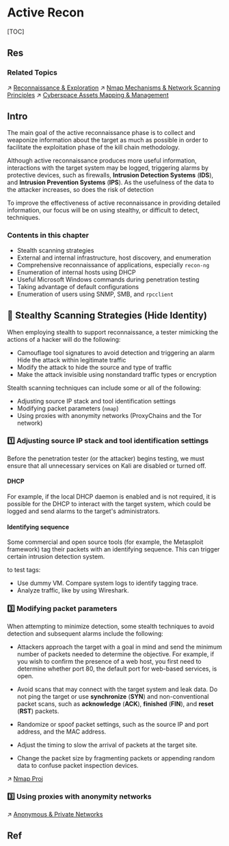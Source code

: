# Active Recon

[TOC]



## Res
### Related Topics
↗ [Reconnaissance & Exploration](../../../../☠️%20Kill%20Chain/Pen-testing%20Tools/Reconnaissance%20&%20Exploration/Reconnaissance%20&%20Exploration.md)
↗ [Nmap Mechanisms & Network Scanning Principles](../../../../☠️%20Kill%20Chain/Pen-testing%20Tools/Reconnaissance%20&%20Exploration/Nmap%20Proj/⭐️%20Nmap%20Mechanisms%20&%20Network%20Scanning%20Principles/Nmap%20Mechanisms%20&%20Network%20Scanning%20Principles.md)
↗ [Cyberspace Assets Mapping & Management](../../../../⛈️%20Risk%20Management/🐄%20Cyberspace%20Assets/🧨%20Cyberspace%20Assets%20Mapping%20&%20Management/Cyberspace%20Assets%20Mapping%20&%20Management.md)



## Intro
The main goal of the active reconnaissance phase is to collect and weaponize information about the target as much as possible in order to facilitate the exploitation phase of the kill chain methodology.

Although active reconnaissance produces more useful information, interactions with the target system may be logged, triggering alarms by protective devices, such as firewalls, **Intrusion Detection Systems** (**IDS**), and **Intrusion Prevention Systems** (**IPS**). As the usefulness of the data to the attacker increases, so does the risk of detection

To improve the effectiveness of active reconnaissance in providing detailed information, our focus will be on using stealthy, or difficult to detect, techniques.

### Contents in this chapter
- Stealth scanning strategies
- External and internal infrastructure, host discovery, and enumeration
- Comprehensive reconnaissance of applications, especially `recon-ng`
- Enumeration of internal hosts using DHCP
- Useful Microsoft Windows commands during penetration testing
- Taking advantage of default configurations
- Enumeration of users using SNMP, SMB, and `rpcclient`



## 👠 Stealthy Scanning Strategies (Hide Identity)
When employing stealth to support reconnaissance, a tester mimicking the actions of a hacker will do the following:

- Camouflage tool signatures to avoid detection and triggering an alarm Hide the attack within legitimate traffic
- Modify the attack to hide the source and type of traffic
- Make the attack invisible using nonstandard traffic types or encryption

Stealth scanning techniques can include some or all of the following:

- Adjusting source IP stack and tool identification settings
- Modifying packet parameters (`nmap`)
- Using proxies with anonymity networks (ProxyChains and the Tor network)


### 1️⃣ Adjusting source IP stack and tool identification settings

Before the penetration tester (or the attacker) begins testing, we must ensure that all unnecessary services on Kali are disabled or turned off.

#### DHCP
For example, if the local DHCP daemon is enabled and is not required, it is possible for the DHCP to interact with the target system, which could be logged and send alarms to the target's administrators.

#### Identifying sequence
Some commercial and open source tools (for example, the Metasploit framework) tag their packets with an identifying sequence. This can trigger certain intrusion detection system.

to test tags:
- Use dummy VM. Compare system logs to identify tagging trace.
- Analyze traffic, like by using Wireshark. 


### 3️⃣ Modifying packet parameters
When attempting to minimize detection, some stealth techniques to avoid detection and subsequent alarms include the following:

- Attackers approach the target with a goal in mind and send the minimum number of packets needed to determine the objective. For example, if you wish to confirm the presence of a web host, you first need to determine whether port 80, the default port for web-based services, is open.

- Avoid scans that may connect with the target system and leak data. Do not ping the target or use **synchronize** (**SYN**) and non-conventional packet scans, such as **acknowledge** (**ACK**), **finished** (**FIN**), and **reset** (**RST**) packets.

- Randomize or spoof packet settings, such as the source IP and port address, and the MAC address.
- Adjust the timing to slow the arrival of packets at the target site.
- Change the packet size by fragmenting packets or appending random data to confuse packet inspection devices.

↗ [Nmap Proj](../../../../☠️%20Kill%20Chain/Pen-testing%20Tools/Reconnaissance%20&%20Exploration/Nmap%20Proj/Nmap%20Proj.md)


### 3️⃣ Using proxies with anonymity networks
↗ [Anonymous & Private Networks](../../../../Network%20Security/Anonymous%20&%20Private%20Networks/Anonymous%20&%20Private%20Networks.md)



## Ref
[👍 信息收集总结]: http://uuzdaisuki.com/2021/05/31/信息收集总结/